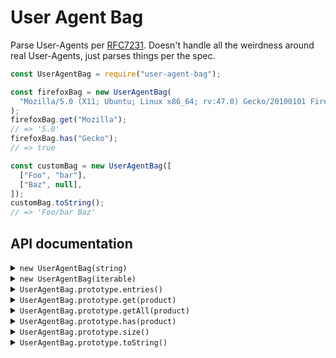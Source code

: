 # User Agent Bag

Parse User-Agents per [RFC7231](https://tools.ietf.org/html/rfc7231#section-5.5.3). Doesn't handle all the weirdness around real User-Agents, just parses things per the spec.

```js
const UserAgentBag = require("user-agent-bag");

const firefoxBag = new UserAgentBag(
  "Mozilla/5.0 (X11; Ubuntu; Linux x86_64; rv:47.0) Gecko/20100101 Firefox/47.0",
);
firefoxBag.get("Mozilla");
// => '5.0'
firefoxBag.has("Gecko");
// => true

const customBag = new UserAgentBag([
  ["Foo", "bar"],
  ["Baz", null],
]);
customBag.toString();
// => 'Foo/bar Baz'
```

## API documentation

<details>
<summary><code>new UserAgentBag(string)</code></summary>

Creates a new `UserAgentBag` by parsing `string` as a User-Agent per [RFC7231](https://tools.ietf.org/html/rfc7231#section-5.5.3). `string` must have a length of 256 characters or less (this limit may be configurable in the future). If there are any errors in parsing, the bag will be empty.

```js
const validBag = new UserAgentBag("Foo/1.2");
validBag.get("Foo");
// => '1.2'

const invalidStringBag = new UserAgentBag(
  "Foo/1.2 IsInvalidBecauseVersionIsMissing/",
);
invalidStringBag.get("Foo");
// => undefined
```

</details>

<details>
<summary><code>new UserAgentBag(iterable)</code></summary>

Creates a new `UserAgentBag` from `iterable`. Elements of `iterable` are key-value pairs.

```js
const bagFromEntries = new UserAgentBag([
  ["Foo", "1.2"],
  ["Bar", null],
]);
bagFromEntries.toString();
// => 'Foo/1.2 Bar'

const myMap = new Map();
myMap.set("Baz", "5");
myMap.set("Qux", "6");
const bagFromMap = new UserAgentBag(myMap);
bagFromMap.toString();
// => 'Baz/5 Qux/6'
```

</details>

<details>
<summary><code>UserAgentBag.prototype.entries()</code></summary>

Returns an iterable yielding each of the product-version pairs in the bag. Like `Map.prototype.entries`.

```js
const bag = new UserAgentBag("Foo/1.2 Bar Baz/3.4");

for (const [product, version] of bag.entries()) {
  console.log(product + " version " + version);
}
// Logs:
// Foo version 1.2
// Bar version null
// Baz version 3.4
```

</details>

<details>
<summary><code>UserAgentBag.prototype.get(product)</code></summary>

Returns the version of the product. If `product` is in the bag multiple times, only the first value is returned. If no version is specified, `null` is returned. If the product is missing from the bag, `undefined` is returned.

```js
const bag = new UserAgentBag("Foo/1.2 Bar/4.5 Bar/6.7 Baz");

bag.get("Foo");
// => '1.2'

bag.get("Bar");
// => '4.5'

bag.get("Baz");
// => null

bag.get("missing");
// => undefined

bag.get("foo");
// => undefined
```

</details>

<details>
<summary><code>UserAgentBag.prototype.getAll(product)</code></summary>

Returns all specified versions of the product as an array. `null` represents the absence of a version. If the product is missing from the bag, the empty array is returned.

```js
const bag = new UserAgentBag("Foo/1.2 Bar/4.5 Bar/null");

bag.getAll("Foo");
// => ['1.2']

bag.getAll("Bar");
// => ['4.5', null]

bag.get("missing");
// => []
```

</details>

<details>
<summary><code>UserAgentBag.prototype.has(product)</code></summary>

Returns `true` if `product` is in the bag, `false` otherwise.

```js
const bag = new UserAgentBag("Foo/1.2 Bar");

bag.has("Foo");
// => true

bag.has("Bar");
// => true

bag.has("missing");
// => false
```

</details>

<details>
<summary><code>UserAgentBag.prototype.size()</code></summary>

Returns the number of products in the bag.

```js
const bag = new UserAgentBag("Foo/1.2 (ignored comment) Bar/3 Bar/4");
bag.size();
// => 3
```

</details>

<details>
<summary><code>UserAgentBag.prototype.toString()</code></summary>

Converts the bag to a string. Useful when constructing your own User-Agents.

```js
const bag = new UserAgentBag([
  ["Foo", "1.2"],
  ["Bar", null],
]);
bag.toString();
// => 'Foo/1.2 Bar'
```

</details>
